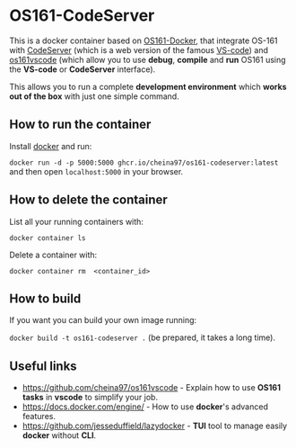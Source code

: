 # OS161-CodeServer

This is a docker container based on [OS161-Docker](https://github.com/cheina97/OS161-Docker), that integrate OS-161 with [CodeServer](https://github.com/coder/code-server) (which is a web version of the famous [VS-code](https://code.visualstudio.com/)) and [os161vscode](https://github.com/cheina97/os161vscode) (which allow you to use **debug**, **compile** and **run** OS161 using the **VS-code** or **CodeServer** interface).

This allows you to run a complete **development environment** which **works out of the box** with just one simple command.

## How to run the container

Install [docker](https://docs.docker.com/engine/install/ubuntu/) and run:

```docker run -d -p 5000:5000 ghcr.io/cheina97/os161-codeserver:latest``` and then open ```localhost:5000``` in your browser.

## How to delete the container

List all your running containers with:

`docker container ls`

Delete a container with:

`docker container rm  <container_id>`

## How to build

If you want you can build your own image running:

```docker build -t os161-codeserver .``` (be prepared, it takes a long time).

## Useful links

- https://github.com/cheina97/os161vscode - Explain how to use **OS161 tasks** in **vscode** to simplify your job.
- https://docs.docker.com/engine/ - How to use **docker**'s advanced features.
- https://github.com/jesseduffield/lazydocker - **TUI** tool to manage easily **docker** without **CLI**.
